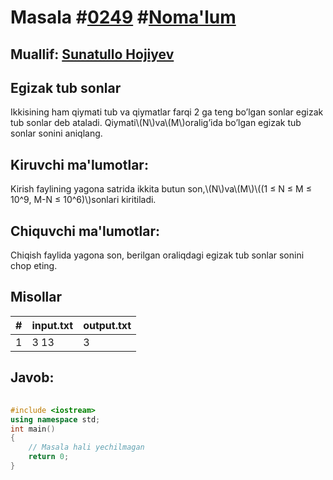 
<h1>Masala #<a href="https://robocontest.uz/tasks/0249">0249</a> #<a href="https://robocontest.uz/tasks?category=1">Noma'lum</a></h1>
<h2> Muallif: <a href="https://robocontest.uz/profile/sunnat">Sunatullo Hojiyev</a></h2>
<h2>Egizak tub sonlar</h2>
<p>Ikkisining ham qiymati tub va qiymatlar farqi 2 ga teng bo’lgan sonlar egizak tub sonlar deb ataladi.
Qiymati\(N\)va\(M\)oralig’ida bo’lgan egizak tub sonlar sonini aniqlang.</p>
<h2>Kiruvchi ma'lumotlar:</h2>
<p>Kirish faylining yagona satrida ikkita butun son,\(N\)va\(M\)\((1 ≤ N ≤ M ≤ 10^9, M-N ≤ 10^6)\)sonlari kiritiladi.</p>
<h2>Chiquvchi ma'lumotlar:</h2>
<p>Chiqish faylida yagona son, berilgan oraliqdagi egizak tub sonlar sonini chop eting.</p>
<h2>Misollar</h2>
<table>
    <thead>
        <tr>
            <th>#</th>
            <th>input.txt</th>
            <th>output.txt</th>
        </tr>
    </thead>
    <tbody>
            <tr>
                <td>1</td>
                <td>3 13</td>
                <td>3</td>
            </tr>
    </tbody>
    </table>
    
<h2>Javob:</h2>

######
```cpp
#include <iostream>
using namespace std;
int main()
{
    // Masala hali yechilmagan
    return 0;
}
```
